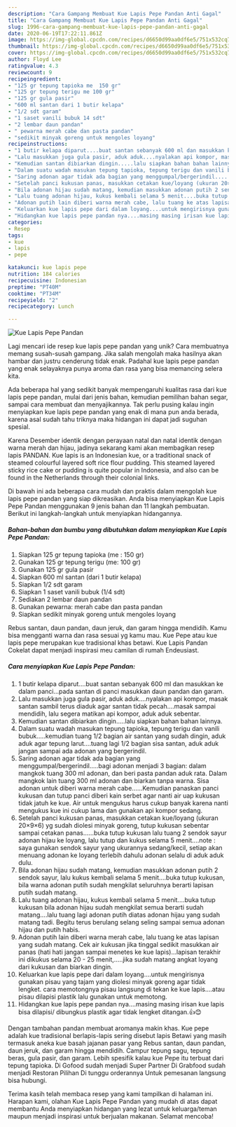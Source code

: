 ```yaml
---
description: "Cara Gampang Membuat Kue Lapis Pepe Pandan Anti Gagal"
title: "Cara Gampang Membuat Kue Lapis Pepe Pandan Anti Gagal"
slug: 1996-cara-gampang-membuat-kue-lapis-pepe-pandan-anti-gagal
date: 2020-06-19T17:22:11.861Z
image: https://img-global.cpcdn.com/recipes/d6650d99aa0df6e5/751x532cq70/kue-lapis-pepe-pandan-foto-resep-utama.jpg
thumbnail: https://img-global.cpcdn.com/recipes/d6650d99aa0df6e5/751x532cq70/kue-lapis-pepe-pandan-foto-resep-utama.jpg
cover: https://img-global.cpcdn.com/recipes/d6650d99aa0df6e5/751x532cq70/kue-lapis-pepe-pandan-foto-resep-utama.jpg
author: Floyd Lee
ratingvalue: 4.3
reviewcount: 9
recipeingredient:
- "125 gr tepung tapioka me  150 gr"
- "125 gr tepung terigu me 100 gr"
- "125 gr gula pasir"
- "600 ml santan dari 1 butir kelapa"
- "1/2 sdt garam"
- "1 saset vanili bubuk 14 sdt"
- "2 lembar daun pandan"
- " pewarna merah cabe dan pasta pandan"
- "sedikit minyak goreng untuk mengoles loyang"
recipeinstructions:
- "1 butir kelapa diparut....buat santan sebanyak 600 ml dan masukkan ke dalam panci...pada santan di panci masukkan daun pandan dan garam."
- "Lalu masukkan juga gula pasir, aduk aduk....nyalakan api kompor, masak santan sambil terus diaduk agar santan tidak pecah....masak sampai mendidih, lalu segera matikan api kompor, aduk aduk sebentar."
- "Kemudian santan dibiarkan dingin.....lalu siapkan bahan bahan lainnya."
- "Dalam suatu wadah masukan tepung tapioka, tepung terigu dan vanili bubuk.....kemudian tuang 1/2 bagian air santan yang sudah dingin, aduk aduk agar tepung larut....tuang lagi 1/2 bagian sisa santan, aduk aduk jangan sampai ada adonan yang bergerindil."
- "Saring adonan agar tidak ada bagian yang menggumpal/bergerindil.....bagi adonan menjadi 3 bagian: dalam mangkok tuang 300 ml adonan, dan beri pasta pandan aduk rata. Dalam mangkok lain tuang 300 ml adonan dan biarkan tanpa warna. Sisa adonan untuk diberi warna merah cabe......Kemudian panaskan panci kukusan dan tutup panci diberi kain serbet agar nanti air uap kukusan tidak jatuh ke kue. Air untuk mengukus harus cukup banyak karena nanti mengukus kue ini cukup lama dan gunakan api kompor sedang."
- "Setelah panci kukusan panas, masukkan cetakan kue/loyang (ukuran 20×9×6) yg sudah diolesi minyak goreng, tutup kukusan sebentar sampai cetakan panas......buka tutup kukusan lalu tuang 2 sendok sayur adonan hijau ke loyang, lalu tutup dan kukus selama 5 menit....note : saya gunakan sendok sayur yang ukurannya sedang/kecil, setiap akan menuang adonan ke loyang terlebih dahulu adonan selalu di aduk aduk dulu."
- "Bila adonan hijau sudah matang, kemudian masukkan adonan putih 2 sendok sayur, lalu kukus kembali selama 5 menit....buka tutup kukusan, bila warna adonan putih sudah mengkilat seluruhnya berarti lapisan putih sudah matang."
- "Lalu tuang adonan hijau, kukus kembali selama 5 menit....buka tutup kukusan bila adonan hijau sudah mengkilat semua berarti sudah matang....lalu tuang lagi adonan putih diatas adonan hijau yang sudah matang tadi. Begitu terus berulang selang seling sampai semua adonan hijau dan putih habis."
- "Adonan putih lain diberi warna merah cabe, lalu tuang ke atas lapisan yang sudah matang. Cek air kukusan jika tinggal sedikit masukkan air panas (hati hati jangan sampai menetes ke kue lapis)...lapisan terakhir ini dikukus selama 20 - 25 menit,.....jika sudah matang angkat loyang dari kukusan dan biarkan dingin."
- "Keluarkan kue lapis pepe dari dalam loyang....untuk mengirisnya gunakan pisau yang tajam yang diolesi minyak goreng agar tidak lengket. cara memotongnya pisau langsung di tekan ke kue lapis....atau pisau dilapisi plastik lalu gunakan untuk memotong."
- "Hidangkan kue lapis pepe pandan nya....masing masing irisan kue lapis bisa dilapisi/ dibungkus plastik agar tidak lengket ditangan.👍😊"
categories:
- Resep
tags:
- kue
- lapis
- pepe

katakunci: kue lapis pepe 
nutrition: 184 calories
recipecuisine: Indonesian
preptime: "PT40M"
cooktime: "PT34M"
recipeyield: "2"
recipecategory: Lunch

---
```



![Kue Lapis Pepe Pandan](https://img-global.cpcdn.com/recipes/d6650d99aa0df6e5/751x532cq70/kue-lapis-pepe-pandan-foto-resep-utama.jpg)

Lagi mencari ide resep kue lapis pepe pandan yang unik? Cara membuatnya memang susah-susah gampang. Jika salah mengolah maka hasilnya akan hambar dan justru cenderung tidak enak. Padahal kue lapis pepe pandan yang enak selayaknya punya aroma dan rasa yang bisa memancing selera kita.

Ada beberapa hal yang sedikit banyak mempengaruhi kualitas rasa dari kue lapis pepe pandan, mulai dari jenis bahan, kemudian pemilihan bahan segar, sampai cara membuat dan menyajikannya. Tak perlu pusing kalau ingin menyiapkan kue lapis pepe pandan yang enak di mana pun anda berada, karena asal sudah tahu triknya maka hidangan ini dapat jadi suguhan spesial.

Karena Desember identik dengan perayaan natal dan natal identik dengan warna merah dan hijau, jadinya sekarang kami akan membagikan resep lapis PANDAN. Kue lapis is an Indonesian kue, or a traditional snack of steamed colourful layered soft rice flour pudding. This steamed layered sticky rice cake or pudding is quite popular in Indonesia, and also can be found in the Netherlands through their colonial links.


Di bawah ini ada beberapa cara mudah dan praktis dalam mengolah kue lapis pepe pandan yang siap dikreasikan. Anda bisa menyiapkan Kue Lapis Pepe Pandan menggunakan 9 jenis bahan dan 11 langkah pembuatan. Berikut ini langkah-langkah untuk menyiapkan hidangannya.

<!--inarticleads1-->

##### Bahan-bahan dan bumbu yang dibutuhkan dalam menyiapkan Kue Lapis Pepe Pandan:

1. Siapkan 125 gr tepung tapioka (me : 150 gr)
1. Gunakan 125 gr tepung terigu (me: 100 gr)
1. Gunakan 125 gr gula pasir
1. Siapkan 600 ml santan (dari 1 butir kelapa)
1. Siapkan 1/2 sdt garam
1. Siapkan 1 saset vanili bubuk (1/4 sdt)
1. Sediakan 2 lembar daun pandan
1. Gunakan  pewarna: merah cabe dan pasta pandan
1. Siapkan sedikit minyak goreng untuk mengoles loyang


Rebus santan, daun pandan, daun jeruk, dan garam hingga mendidih. Kamu bisa mengganti warna dan rasa sesuai yg kamu mau. Kue Pepe atau kue lapis pepe merupakan kue tradisional khas betawi. Kue Lapis Pandan Cokelat dapat menjadi inspirasi meu camilan di rumah Endeusiast. 

<!--inarticleads2-->

##### Cara menyiapkan Kue Lapis Pepe Pandan:

1. 1 butir kelapa diparut....buat santan sebanyak 600 ml dan masukkan ke dalam panci...pada santan di panci masukkan daun pandan dan garam.
1. Lalu masukkan juga gula pasir, aduk aduk....nyalakan api kompor, masak santan sambil terus diaduk agar santan tidak pecah....masak sampai mendidih, lalu segera matikan api kompor, aduk aduk sebentar.
1. Kemudian santan dibiarkan dingin.....lalu siapkan bahan bahan lainnya.
1. Dalam suatu wadah masukan tepung tapioka, tepung terigu dan vanili bubuk.....kemudian tuang 1/2 bagian air santan yang sudah dingin, aduk aduk agar tepung larut....tuang lagi 1/2 bagian sisa santan, aduk aduk jangan sampai ada adonan yang bergerindil.
1. Saring adonan agar tidak ada bagian yang menggumpal/bergerindil.....bagi adonan menjadi 3 bagian: dalam mangkok tuang 300 ml adonan, dan beri pasta pandan aduk rata. Dalam mangkok lain tuang 300 ml adonan dan biarkan tanpa warna. Sisa adonan untuk diberi warna merah cabe......Kemudian panaskan panci kukusan dan tutup panci diberi kain serbet agar nanti air uap kukusan tidak jatuh ke kue. Air untuk mengukus harus cukup banyak karena nanti mengukus kue ini cukup lama dan gunakan api kompor sedang.
1. Setelah panci kukusan panas, masukkan cetakan kue/loyang (ukuran 20×9×6) yg sudah diolesi minyak goreng, tutup kukusan sebentar sampai cetakan panas......buka tutup kukusan lalu tuang 2 sendok sayur adonan hijau ke loyang, lalu tutup dan kukus selama 5 menit....note : saya gunakan sendok sayur yang ukurannya sedang/kecil, setiap akan menuang adonan ke loyang terlebih dahulu adonan selalu di aduk aduk dulu.
1. Bila adonan hijau sudah matang, kemudian masukkan adonan putih 2 sendok sayur, lalu kukus kembali selama 5 menit....buka tutup kukusan, bila warna adonan putih sudah mengkilat seluruhnya berarti lapisan putih sudah matang.
1. Lalu tuang adonan hijau, kukus kembali selama 5 menit....buka tutup kukusan bila adonan hijau sudah mengkilat semua berarti sudah matang....lalu tuang lagi adonan putih diatas adonan hijau yang sudah matang tadi. Begitu terus berulang selang seling sampai semua adonan hijau dan putih habis.
1. Adonan putih lain diberi warna merah cabe, lalu tuang ke atas lapisan yang sudah matang. Cek air kukusan jika tinggal sedikit masukkan air panas (hati hati jangan sampai menetes ke kue lapis)...lapisan terakhir ini dikukus selama 20 - 25 menit,.....jika sudah matang angkat loyang dari kukusan dan biarkan dingin.
1. Keluarkan kue lapis pepe dari dalam loyang....untuk mengirisnya gunakan pisau yang tajam yang diolesi minyak goreng agar tidak lengket. cara memotongnya pisau langsung di tekan ke kue lapis....atau pisau dilapisi plastik lalu gunakan untuk memotong.
1. Hidangkan kue lapis pepe pandan nya....masing masing irisan kue lapis bisa dilapisi/ dibungkus plastik agar tidak lengket ditangan.👍😊


Dengan tambahan pandan membuat aromanya makin khas. Kue pepe adalah kue tradisional berlapis-lapis sering disebut lapis Betawi yang masih termasuk aneka kue basah jajanan pasar yang Rebus santan, daun pandan, daun jeruk, dan garam hingga mendidih. Campur tepung sagu, tepung beras, gula pasir, dan garam. Lebih spesifik kalau kue Pepe itu terbuat dari tepung tapioka. Di Gofood sudah menjadi Super Partner Di Grabfood sudah menjadi Restoran Pilihan Di tunggu orderannya Untuk pemesanan langsung bisa hubungi. 

Terima kasih telah membaca resep yang kami tampilkan di halaman ini. Harapan kami, olahan Kue Lapis Pepe Pandan yang mudah di atas dapat membantu Anda menyiapkan hidangan yang lezat untuk keluarga/teman maupun menjadi inspirasi untuk berjualan makanan. Selamat mencoba!
